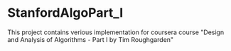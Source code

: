 # StanfordAlgoPart_I
This project contains verious implementation for coursera course "Design and Analysis of Algorithms - Part I by Tim Roughgarden"